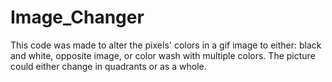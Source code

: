# Image_Changer
This code was made to alter the pixels' colors in a gif image to either: black and white, opposite image, or color wash with multiple colors. 
The picture could either change in quadrants or as a whole.

